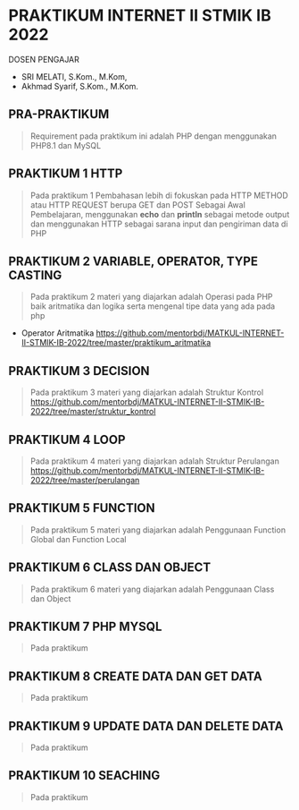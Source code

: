 # PRAKTIKUM INTERNET II STMIK IB 2022
  DOSEN PENGAJAR 
  - SRI MELATI, S.Kom., M.Kom, 
  - Akhmad Syarif, S.Kom., M.Kom.

## PRA-PRAKTIKUM
> Requirement pada praktikum ini adalah PHP dengan menggunakan PHP8.1 dan MySQL

## PRAKTIKUM 1 HTTP
> Pada praktikum 1 Pembahasan lebih di fokuskan pada HTTP METHOD atau HTTP REQUEST berupa GET dan POST Sebagai Awal Pembelajaran, menggunakan **echo** dan **println** sebagai metode output dan menggunakan HTTP sebagai sarana input dan pengiriman data di PHP

## PRAKTIKUM 2 VARIABLE, OPERATOR, TYPE CASTING
> Pada praktikum 2 materi yang diajarkan adalah Operasi pada PHP baik aritmatika dan logika serta mengenal tipe data yang ada pada php
- Operator Aritmatika https://github.com/mentorbdj/MATKUL-INTERNET-II-STMIK-IB-2022/tree/master/praktikum_aritmatika

## PRAKTIKUM 3 DECISION 
> Pada praktikum 3 materi yang diajarkan adalah Struktur Kontrol https://github.com/mentorbdj/MATKUL-INTERNET-II-STMIK-IB-2022/tree/master/struktur_kontrol

## PRAKTIKUM 4 LOOP
> Pada praktikum 4 materi yang diajarkan adalah Struktur Perulangan https://github.com/mentorbdj/MATKUL-INTERNET-II-STMIK-IB-2022/tree/master/perulangan

## PRAKTIKUM 5 FUNCTION
> Pada praktikum 5 materi yang diajarkan adalah Penggunaan Function Global dan Function Local

## PRAKTIKUM 6 CLASS DAN OBJECT
> Pada praktikum 6 materi yang diajarkan adalah Penggunaan Class dan Object

## PRAKTIKUM 7 PHP MYSQL
> Pada praktikum

## PRAKTIKUM 8 CREATE DATA DAN GET DATA
> Pada praktikum

## PRAKTIKUM 9 UPDATE DATA DAN DELETE DATA
> Pada praktikum

## PRAKTIKUM 10 SEACHING
> Pada praktikum
